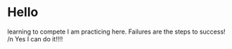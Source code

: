 # Hello
learning to compete
I am practicing here. 
Failures are the steps to success!
/n Yes I can do it!!!!
